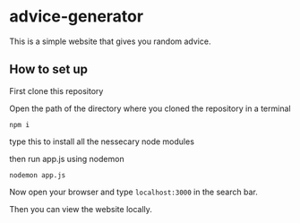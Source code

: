 # advice-generator
This is a simple website that gives you random advice.

## How to set up 
First clone this repository

Open the path of the directory where you cloned the repository in a terminal
```
npm i
```
type this to install all the nessecary node modules

then run app.js using nodemon 
```
nodemon app.js
```

Now open your browser and type ``` localhost:3000 ``` in the search bar.

Then you can view the website locally.
